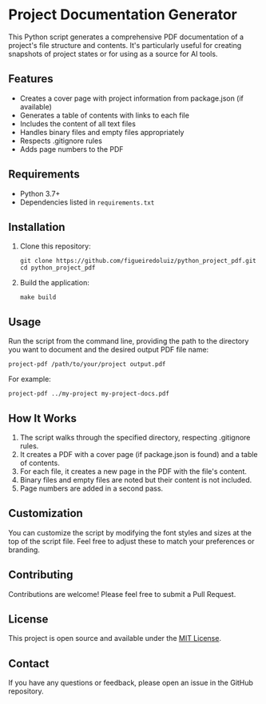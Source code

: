 # Project Documentation Generator

This Python script generates a comprehensive PDF documentation of a project's file structure and contents. It's particularly useful for creating snapshots of project states or for using as a source for AI tools.

## Features

- Creates a cover page with project information from package.json (if available)
- Generates a table of contents with links to each file
- Includes the content of all text files
- Handles binary files and empty files appropriately
- Respects .gitignore rules
- Adds page numbers to the PDF

## Requirements

- Python 3.7+
- Dependencies listed in `requirements.txt`

## Installation

1. Clone this repository:
   ```
   git clone https://github.com/figueiredoluiz/python_project_pdf.git
   cd python_project_pdf
   ```

2. Build the application:
   ```
   make build
   ```

## Usage

Run the script from the command line, providing the path to the directory you want to document and the desired output PDF file name:

```
project-pdf /path/to/your/project output.pdf
```

For example:
```
project-pdf ../my-project my-project-docs.pdf
```

## How It Works

1. The script walks through the specified directory, respecting .gitignore rules.
2. It creates a PDF with a cover page (if package.json is found) and a table of contents.
3. For each file, it creates a new page in the PDF with the file's content.
4. Binary files and empty files are noted but their content is not included.
5. Page numbers are added in a second pass.

## Customization

You can customize the script by modifying the font styles and sizes at the top of the script file. Feel free to adjust these to match your preferences or branding.

## Contributing

Contributions are welcome! Please feel free to submit a Pull Request.

## License

This project is open source and available under the [MIT License](LICENSE).

## Contact

If you have any questions or feedback, please open an issue in the GitHub repository.